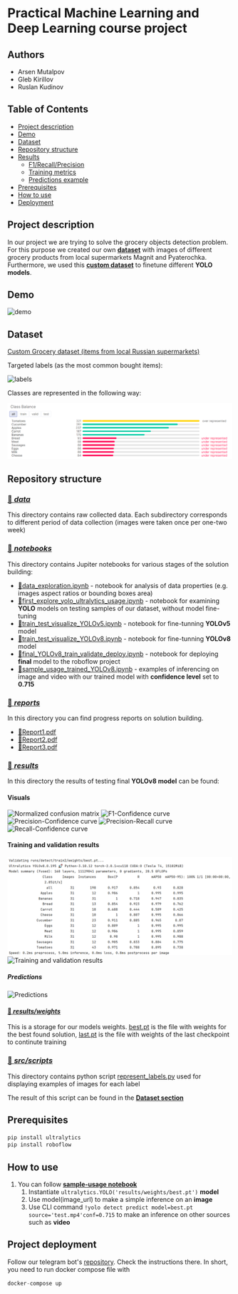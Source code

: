 # Practical Machine Learning and Deep Learning course project

## Authors

* Arsen Mutalpov 
* Gleb Kirillov
* Ruslan Kudinov

## Table of Contents

* [Project description](#project-description)
* [Demo](#demo)
* [Dataset](#dataset)
* [Repository structure](#repository-structure)
* [Results](#results)
  * [F1/Recall/Precision](#visuals)
  * [Training metrics](#training-and-validation-results)
  * [Predictions example](#predictions)
* [Prerequisites](#rerequisites)
* [How to use](#how-to-use)
* [Deployment](#project-deployment)

## Project description

In our project we are trying to solve the grocery objects detection problem. For this purpose we created our own [**dataset**](#dataset) with images of different grocery products from local supermarkets Magnit and Pyaterochka. Furthermore, we used this [**custom dataset**](#dataset) to finetune different **YOLO models**.

## Demo

![demo](demo.gif)

## Dataset

[Custom Grocery dataset (items from local Russian supermarkets)](https://universe.roboflow.com/innopolis-university-5kqay/grocery-products-detection)

Targeted labels (as the most common bought items):

![labels](src/scripts/labels.png)

Classes are represented in the following way:

![class balance](class_balance.png)

## Repository structure

### [📂 _data_](data)

This directory contains raw collected data. Each subdirectory corresponds to different period of data collection (images were taken once per one-two
week)

### [📂 _notebooks_](notebooks)

This directory contains Jupiter notebooks for various stages of the solution building:

* [📜data_exploration.ipynb](notebooks/data_exploration.ipynb) - notebook for analysis of data properties (e.g. images aspect ratios or bounding boxes area)
* [📜first_explore_yolo_ultralytics_usage.ipynb](notebooks/first_explore_yolo_ultralytics_usage.ipynb) - notebook for examining **YOLO** models on testing samples of our dataset, without model fine-tuning
* [📜train_test_visualize_YOLOv5.ipynb](notebooks) - notebook for fine-tunning **YOLOv5** model
* [📜train_test_visualize_YOLOv8.ipynb](notebooks/train_test_visualize_YOLOv8.ipynb) - notebook for fine-tunning **YOLOv8** model
* [📜final_YOLOv8_train_validate_deploy.ipynb](notebooks/final_YOLOv8_train_validate_deploy.ipynb) - notebook for deploying **final** model to the roboflow project
* [📜sample_usage_trained_YOLOv8.ipynb](notebooks/sample_usage_trained_YOLOv8ipynb) - examples of inferencing on image and video with our trained model with **confidence level** set to **0.715**

### [📂 _reports_](reports)

In this directory you can find progress reports on solution building.

* [📜Report1.pdf](reports/Report1.pdf)
* [📜Report2.pdf](reports/Report2.pdf)
* [📜Report3.pdf](reports/Report3.pdf)

### [📂 _results_](results)

  In this directory the results of testing final **YOLOv8 model** can be found:

#### Visuals

![Normalized confusion matrix](results/confusion_matrix_normalized.png)
![F1-Confidence curve](results/F1_curve.png)
![Precision-Confidence curve](results/P_curve.png)
![Precision-Recall curve](results/PR_curve.png)
![Recall-Confidence curve](results/R_curve.png)

#### Training and validation results

![Validation run info](results/validation_run_results.png)
![Training and validation results](results/results.png)

##### Predictions

![Predictions](results/val_batch0_pred.jpg)

####     [📂 _results/weights_](results/weights)

This is a storage for our models weights. [best.pt](results/weights/best.pt) is the file with weights for the best found solution, [last.pt](results/weights/last.pt) is the file with weights of the last checkpoint to continute training

###    [📂 _src/scripts_](src/scripts)

This directory contains python script [represent_labels.py](src/scripts/represent_labels.py) used for displaying examples of images for each label

The result of this script can be found in the [**Dataset section**](#dataset)

## Prerequisites

```py
pip install ultralytics
pip install roboflow
```

## How to use

1. You can follow [**sample-usage notebook**](notebooks/sample_usage_trained_YOLOv8.ipynb)
    1. Instantiate ```ultralytics.YOLO('results/weights/best.pt')``` **model**
    1. Use model(image_url) to make a simple inference on an **image**
    1. Use CLI command ```!yolo detect predict model=best.pt source='test.mp4'conf=0.715``` to make an inference on other sources such as **video**

## Project deployment

Follow our telegram bot's [repository](https://github.com/system205/GroceryObjectDetectionTelegramBot). Check the instructions there. In short, you need to run docker compose file with 

```py
docker-compose up
``` 
